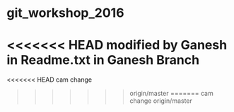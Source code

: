 # git_workshop_2016
<<<<<<< HEAD
modified by Ganesh in Readme.txt in Ganesh Branch
=======

<<<<<<< HEAD
cam change
>>>>>>> origin/master
=======
cam change
>>>>>>> origin/master
